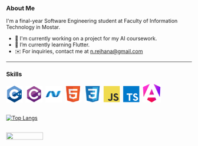 ### About Me 

I'm a final-year Software Engineering student at Faculty of Information Technology in Mostar.

- 🔭 I'm currently working on a project for my AI coursework.
- 🌱 I’m currently learning Flutter.
- ✉️ For inquiries, contact me at [n.rejhana@gmail.com](mailto:n.rejhana@gmail.com)

---

### Skills

<div>
  <img src="https://github.com/devicons/devicon/blob/master/icons/cplusplus/cplusplus-original.svg" title="C++" alt="C++" width="45" height="45"/>&nbsp;
  <img src="https://github.com/devicons/devicon/blob/master/icons/csharp/csharp-original.svg" title="C#" alt="C#" width="45" height="45"/>&nbsp;
  <img src="https://github.com/devicons/devicon/blob/master/icons/dot-net/dot-net-original.svg" title=".NET" alt=".Net" width="45" height="45"/>&nbsp;
  <img src="https://github.com/devicons/devicon/blob/master/icons/html5/html5-original.svg" title="HTML5" alt="HTML" width="45" height="45"/>&nbsp;
  <img src="https://github.com/devicons/devicon/blob/master/icons/css3/css3-original.svg" title="CSS"  alt="CSS" width="45" height="45"/>&nbsp;
  <img src="https://github.com/devicons/devicon/blob/master/icons/javascript/javascript-original.svg" title="JavaScript" alt="JavaScript" width="45" height="45"/>&nbsp;
  <img src="https://github.com/devicons/devicon/blob/master/icons/typescript/typescript-original.svg" title="TypeScript"  alt="TypeScript" width="45" height="45"/>&nbsp;
  <img src="https://github.com/devicons/devicon/blob/master/icons/angular/angular-original.svg" title="Angular" **alt="Angular" width="50" height="50"/>
</div>

<br>

[![Top Langs](https://github-readme-stats.vercel.app/api/top-langs/?username=rejhana-neziric&layout=compact&theme=vision-friendly-dark)](https://github.com/anuraghazra/github-readme-stats)

<br>

<img src="https://komarev.com/ghpvc/?username=rejhana-neziric&style=flat-square&color=blue" alt="" width="100" height="20"/>




